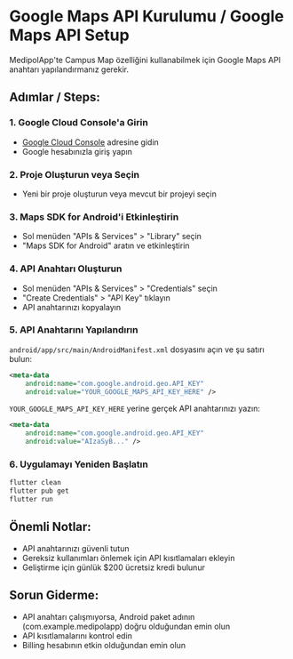 # Google Maps API Kurulumu / Google Maps API Setup

MedipolApp'te Campus Map özelliğini kullanabilmek için Google Maps API anahtarı yapılandırmanız gerekir.

## Adımlar / Steps:

### 1. Google Cloud Console'a Girin
- [Google Cloud Console](https://console.cloud.google.com/) adresine gidin
- Google hesabınızla giriş yapın

### 2. Proje Oluşturun veya Seçin
- Yeni bir proje oluşturun veya mevcut bir projeyi seçin

### 3. Maps SDK for Android'i Etkinleştirin
- Sol menüden "APIs & Services" > "Library" seçin
- "Maps SDK for Android" aratın ve etkinleştirin

### 4. API Anahtarı Oluşturun
- Sol menüden "APIs & Services" > "Credentials" seçin
- "Create Credentials" > "API Key" tıklayın
- API anahtarınızı kopyalayın

### 5. API Anahtarını Yapılandırın
`android/app/src/main/AndroidManifest.xml` dosyasını açın ve şu satırı bulun:
```xml
<meta-data
    android:name="com.google.android.geo.API_KEY"
    android:value="YOUR_GOOGLE_MAPS_API_KEY_HERE" />
```

`YOUR_GOOGLE_MAPS_API_KEY_HERE` yerine gerçek API anahtarınızı yazın:
```xml
<meta-data
    android:name="com.google.android.geo.API_KEY"
    android:value="AIzaSyB..." />
```

### 6. Uygulamayı Yeniden Başlatın
```bash
flutter clean
flutter pub get
flutter run
```

## Önemli Notlar:
- API anahtarınızı güvenli tutun
- Gereksiz kullanımları önlemek için API kısıtlamaları ekleyin
- Geliştirme için günlük $200 ücretsiz kredi bulunur

## Sorun Giderme:
- API anahtarı çalışmıyorsa, Android paket adının (com.example.medipolapp) doğru olduğundan emin olun
- API kısıtlamalarını kontrol edin
- Billing hesabının etkin olduğundan emin olun 